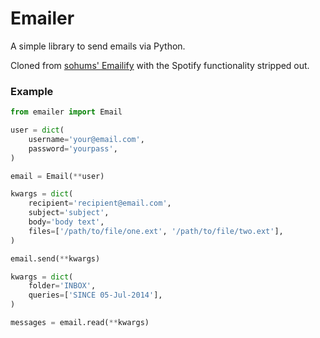 # Emailer

A simple library to send emails via Python.

Cloned from [sohums' Emailify](https://github.com/sohums/Emailify) with the Spotify functionality stripped out.

### Example
```python
from emailer import Email

user = dict(
    username='your@email.com',
    password='yourpass',
)

email = Email(**user)

kwargs = dict(
    recipient='recipient@email.com',
    subject='subject',
    body='body text',
    files=['/path/to/file/one.ext', '/path/to/file/two.ext'],
)

email.send(**kwargs)

kwargs = dict(
    folder='INBOX',
    queries=['SINCE 05-Jul-2014'],
)

messages = email.read(**kwargs)
```
